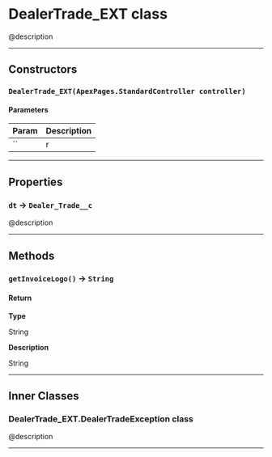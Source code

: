 # DealerTrade_EXT class

@description

---
## Constructors
### `DealerTrade_EXT(ApexPages.StandardController controller)`
#### Parameters

| Param | Description |
| ----- | ----------- |
|`` | r |

---
## Properties

### `dt` → `Dealer_Trade__c`

@description

---
## Methods
### `getInvoiceLogo()` → `String`
#### Return

**Type**

String

**Description**

String

---
## Inner Classes

### DealerTrade_EXT.DealerTradeException class

@description

---
